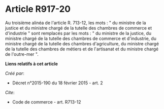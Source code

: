 # Article R917-20

Au troisième alinéa de l'article R. 713-12, les mots : " du ministre de la justice et du ministre chargé de la tutelle des
chambres de commerce et d'industrie " sont remplacés par les mots : " du ministre de la justice, du ministre chargé de la
tutelle des chambres de commerce et d'industrie, du ministre chargé de la tutelle des chambres d'agriculture, du ministre
chargé de la tutelle des chambres de métiers et de l'artisanat et du ministre chargé de l'outre-mer ".

**Liens relatifs à cet article**

_Créé par_:

  - Décret n°2015-190 du 18 février 2015 - art. 2

_Cite_:

  - Code de commerce - art. R713-12
